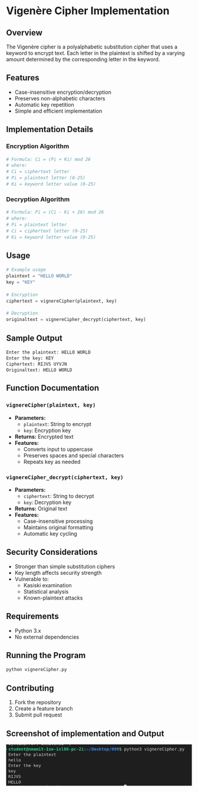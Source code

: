 # Vigenère Cipher Implementation

## Overview

The Vigenère cipher is a polyalphabetic substitution cipher that uses a keyword to encrypt text. Each letter in the plaintext is shifted by a varying amount determined by the corresponding letter in the keyword.

## Features

- Case-insensitive encryption/decryption
- Preserves non-alphabetic characters
- Automatic key repetition
- Simple and efficient implementation

## Implementation Details

### Encryption Algorithm

```python
# Formula: Ci = (Pi + Ki) mod 26
# where:
# Ci = ciphertext letter
# Pi = plaintext letter (0-25)
# Ki = keyword letter value (0-25)
```

### Decryption Algorithm

```python
# Formula: Pi = (Ci - Ki + 26) mod 26
# where:
# Pi = plaintext letter
# Ci = ciphertext letter (0-25)
# Ki = keyword letter value (0-25)
```

## Usage

```python
# Example usage
plaintext = "HELLO WORLD"
key = "KEY"

# Encryption
ciphertext = vignereCipher(plaintext, key)

# Decryption
originaltext = vignereCipher_decrypt(ciphertext, key)
```

## Sample Output

```
Enter the plaintext: HELLO WORLD
Enter the key: KEY
Ciphertext: RIJVS UYVJN
Originaltext: HELLO WORLD
```

## Function Documentation

### `vignereCipher(plaintext, key)`

- **Parameters:**
  - `plaintext`: String to encrypt
  - `key`: Encryption key
- **Returns:** Encrypted text
- **Features:**
  - Converts input to uppercase
  - Preserves spaces and special characters
  - Repeats key as needed

### `vignereCipher_decrypt(ciphertext, key)`

- **Parameters:**
  - `ciphertext`: String to decrypt
  - `key`: Decryption key
- **Returns:** Original text
- **Features:**
  - Case-insensitive processing
  - Maintains original formatting
  - Automatic key cycling

## Security Considerations

- Stronger than simple substitution ciphers
- Key length affects security strength
- Vulnerable to:
  - Kasiski examination
  - Statistical analysis
  - Known-plaintext attacks

## Requirements

- Python 3.x
- No external dependencies

## Running the Program

```bash
python vignereCipher.py
```

## Contributing

1. Fork the repository
2. Create a feature branch
3. Submit pull request

## Screenshot of implementation and Output

![Vigenere Cipher](./images/output.png)
